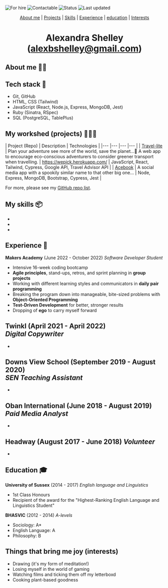 ![For hire](img)
![Contactable](img)
![Status](img)
![Last updated](img)

<div align="center">

[About me](#about_me) | [Projects](#projects) | [Skills](#skills) | [Experience](#experience) | [education](#education) | [Interests](#interests) 
# Alexandra Shelley (alexbshelley@gmail.com) #

</div>

## <a name="about_me">About me 👩🏻</a>

## <a name="tech-stack">Tech stack 🤖</a> 
- Git, GitHub
- HTML, CSS (Tailwind)
- JavaScript (React, Node.js, Express, MongoDB, Jest)
- Ruby (Sinatra, RSpec)
- SQL (PostgreSQL, TablePlus)

## <a name="projects">My workshed (projects) 👩🏻‍💻</a>

| Project (Repo)   | Description | Technologies |
|---        |---          |---   |---           |
| [Travel-lite](https://github.com/Curtis-Turk/Travel-lite) | Plan your adventure see more of the world, save the planet...🌱 A web app to encourage eco-conscious adventurers to consider greener transport when travelling. | https://wepick.herokuapp.com/ | JavaScript, React, Tailwind, Cypress, Google API, Travel Advisor API |
| [Acebook](https://github.com/naomischlosser/acebook-node-slugs) | A social media app with a spookily similar name to that other big one... | Node, Express, MongoDB, Bootstrap, Cypress, Jest |

For more, please see my [GitHub repo list](https://github.com/alexandrashelley?tab=repositories).

## <a name="skills">My skills 📦</a>
- 
- 
- 

## <a name="experience">Experience 💼</a>

**Makers Academy** (June 2022 - October 2022)
*Software Developer Student*
- Intensive 16-week coding bootcamp
- **Agile principles**, stand-ups, retros, and sprint planning in **group projects**
- Working with different learning styles and communicators in **daily pair programming**
- Breaking the program down into manageable, bite-sized problems with **Object-Oriented Programming**
- **Test-Driven Development** for better, stronger results
- Dropping of **ego** to carry myself forward

**Twinkl** (April 2021 - April 2022)    
*Digital Copywriter*  
- 
- 

**Downs View School** (September 2019 - August 2020)   
*SEN Teaching Assistant*
- 
- 

**Oban International** (June 2018 - August 2019)
*Paid Media Analyst*
- 
- 

**Headway** (August 2017 - June 2018)
*Volunteer*
- 
- 

## <a name="education">Education 🎓</a>

**University of Sussex** (2014 - 2017)
*English language and Linguistics*
- 1st Class Honours
- Recipient of the award for the "Highest-Ranking English Language and Linguistics Student"

**BHASVIC** (2012 - 2014)
*A-levels*
- Sociology: A*
- English Language: A
- Philosophy: B
## <a name="interests">Things that bring me joy (interests)</a>

- Drawing (it's my form of meditation!)
- Losing myself in the world of gaming
- Watching films and ticking them off my letterboxd
- Cooking plant-based goodness